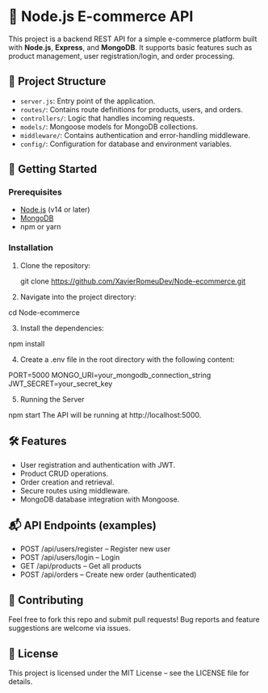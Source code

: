 # 🛒 Node.js E-commerce API

This project is a backend REST API for a simple e-commerce platform built with **Node.js**, **Express**, and **MongoDB**. It supports basic features such as product management, user registration/login, and order processing.

## 📁 Project Structure

- `server.js`: Entry point of the application.
- `routes/`: Contains route definitions for products, users, and orders.
- `controllers/`: Logic that handles incoming requests.
- `models/`: Mongoose models for MongoDB collections.
- `middleware/`: Contains authentication and error-handling middleware.
- `config/`: Configuration for database and environment variables.

## 🚀 Getting Started

### Prerequisites

- [Node.js](https://nodejs.org/) (v14 or later)
- [MongoDB](https://www.mongodb.com/)
- npm or yarn

### Installation

1. Clone the repository:

   git clone https://github.com/XavierRomeuDev/Node-ecommerce.git
   
2. Navigate into the project directory:

  cd Node-ecommerce

3. Install the dependencies:

  npm install

4. Create a .env file in the root directory with the following content:

  PORT=5000
  MONGO_URI=your_mongodb_connection_string
  JWT_SECRET=your_secret_key
  
5. Running the Server

  npm start
  The API will be running at http://localhost:5000.

## 🛠️ Features
  - User registration and authentication with JWT.
  - Product CRUD operations.
  - Order creation and retrieval.
  - Secure routes using middleware.
  - MongoDB database integration with Mongoose.

## 📬 API Endpoints (examples)
  - POST /api/users/register – Register new user
  - POST /api/users/login – Login
  - GET /api/products – Get all products
  - POST /api/orders – Create new order (authenticated)

## 🤝 Contributing
  Feel free to fork this repo and submit pull requests! Bug reports and feature suggestions are welcome via issues.

## 📄 License
  This project is licensed under the MIT License – see the LICENSE file for details.
